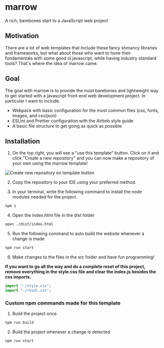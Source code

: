 # marrow
A rich, barebones start to a JavaScript web project

## Motivation
There are a lot of web templates that include these fancy shmancy libraries and frameworks, but what about those who want to hone their fundamentals with some good ol javascript, while having industry standard tools? That's where the idea of marrow came.

## Goal
The goal with marrow is to provide the most barebones and lightweight way to get started with a javascript front-end web development project. In particular I want to include.

- Webpack with basic configuration for the most common files (css, fonts, images, and csv/json)
- ESLint and Prettier configuration with the Airbnb style guide
- A basic file structure to get going as quick as possible

## Installation
1. On the top right, you will see a "use this template" button. Click on it and click "Create a new repository" and you can now make a repository of your own using the marrow template!

![Create new repository on template button](https://docs.github.com/assets/cb-77734/mw-1440/images/help/repository/use-this-template-button.webp)

2. Copy the repository to your IDE using your preferred method.

3. In your terminal, write the following command to install the node modules needed for the project.

```bash
npm i
```

4. Open the index.html file in the dist folder

```bash
open ./dist/index.html
```

5. Run the following command to auto build the website whenever a change is made

```bash
npm run start
```

6. Make changes to the files in the src folder and have fun programming!

**If you want to go all the way and do a complete reset of this project, remove everything in the style.css file and clear the index.js besides the css imports.**

```javascript
import "./style.css";
import "./reset.css";
```

### Custom npm commands made for this template

1. Build the project once

```bash
npm run build
```

2. Build the project whenever a change is detected

```bash
npm run start
```